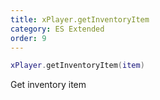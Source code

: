```yaml
---
title: xPlayer.getInventoryItem
category: ES Extended
order: 9
---
```


```lua
xPlayer.getInventoryItem(item)
```

Get inventory item
